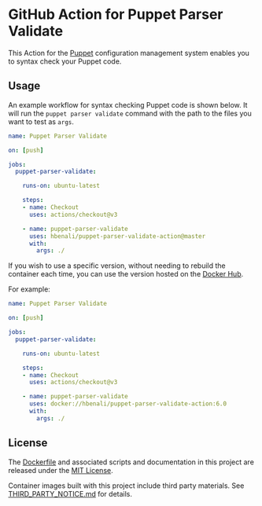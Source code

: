 # GitHub Action for Puppet Parser Validate

This Action for the [Puppet](https://puppet.com/) configuration management
system enables you to syntax check your Puppet code.

## Usage

An example workflow for syntax checking Puppet code is shown below. It will
run the `puppet parser validate` command with the path to the files you want
to test as `args`.

```yaml
name: Puppet Parser Validate

on: [push]

jobs:
  puppet-parser-validate:

    runs-on: ubuntu-latest

    steps:
    - name: Checkout
      uses: actions/checkout@v3

    - name: puppet-parser-validate
      uses: hbenali/puppet-parser-validate-action@master
      with:
        args: ./
```

If you wish to use a specific version, without needing to rebuild the container
each time, you can use the version hosted on the [Docker Hub](https://hub.docker.com/r/hbenali/puppet-parser-validate-action).

For example:

```yaml
name: Puppet Parser Validate

on: [push]

jobs:
  puppet-parser-validate:

    runs-on: ubuntu-latest

    steps:
    - name: Checkout
      uses: actions/checkout@v3

    - name: puppet-parser-validate
      uses: docker://hbenali/puppet-parser-validate-action:6.0
      with:
        args: ./
```

## License

The [Dockerfile](Dockerfile) and associated scripts and documentation in this
project are released under the [MIT License](LICENSE).

Container images built with this project include third party materials. See
[THIRD_PARTY_NOTICE.md](THIRD_PARTY_NOTICE.md) for details.

